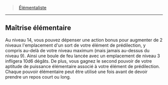 ﻿---
!GenericItem
Name: Maîtrise élémentaire
Id: wizard_elementalist_hd.md#maîtrise-élémentaire
ParentLink: wizard_elementalist_hd.md#Élémentaliste
ParentName: Élémentaliste
NameLevel: 2
Attributes:
  Name: Maîtrise élémentaire
  Markdown: >+
    ## <!--Name-->Maîtrise élémentaire<!--/Name-->


    Au niveau 14, vous pouvez dépenser une action bonus pour augmenter de 2 niveaux l'emplacement d'un sort de votre élément de prédilection, y compris au-delà de votre niveau maximum (mais jamais au-dessus du niveau 9). Ainsi une boule de feu lancée avec un emplacement de niveau 3 infligera 10d6 dégâts. De plus, vous gagnez le second pouvoir de votre aptitude de puissance élémentaire associé à votre élément de prédilection. Chaque pouvoir élémentaire peut être utilisé une fois avant de devoir prendre un repos court ou long.

AttributesDictionary: >+
  Name: Maîtrise élémentaire

  Markdown: >+

    ## <!--Name-->Maîtrise élémentaire<!--/Name-->





    Au niveau 14, vous pouvez dépenser une action bonus pour augmenter de 2 niveaux l'emplacement d'un sort de votre élément de prédilection, y compris au-delà de votre niveau maximum (mais jamais au-dessus du niveau 9). Ainsi une boule de feu lancée avec un emplacement de niveau 3 infligera 10d6 dégâts. De plus, vous gagnez le second pouvoir de votre aptitude de puissance élémentaire associé à votre élément de prédilection. Chaque pouvoir élémentaire peut être utilisé une fois avant de devoir prendre un repos court ou long.



---
> [Élémentaliste](hd_wizard_elementalist.md)

---

## Maîtrise élémentaire

Au niveau 14, vous pouvez dépenser une action bonus pour augmenter de 2 niveaux l'emplacement d'un sort de votre élément de prédilection, y compris au-delà de votre niveau maximum (mais jamais au-dessus du niveau 9). Ainsi une boule de feu lancée avec un emplacement de niveau 3 infligera 10d6 dégâts. De plus, vous gagnez le second pouvoir de votre aptitude de puissance élémentaire associé à votre élément de prédilection. Chaque pouvoir élémentaire peut être utilisé une fois avant de devoir prendre un repos court ou long.

